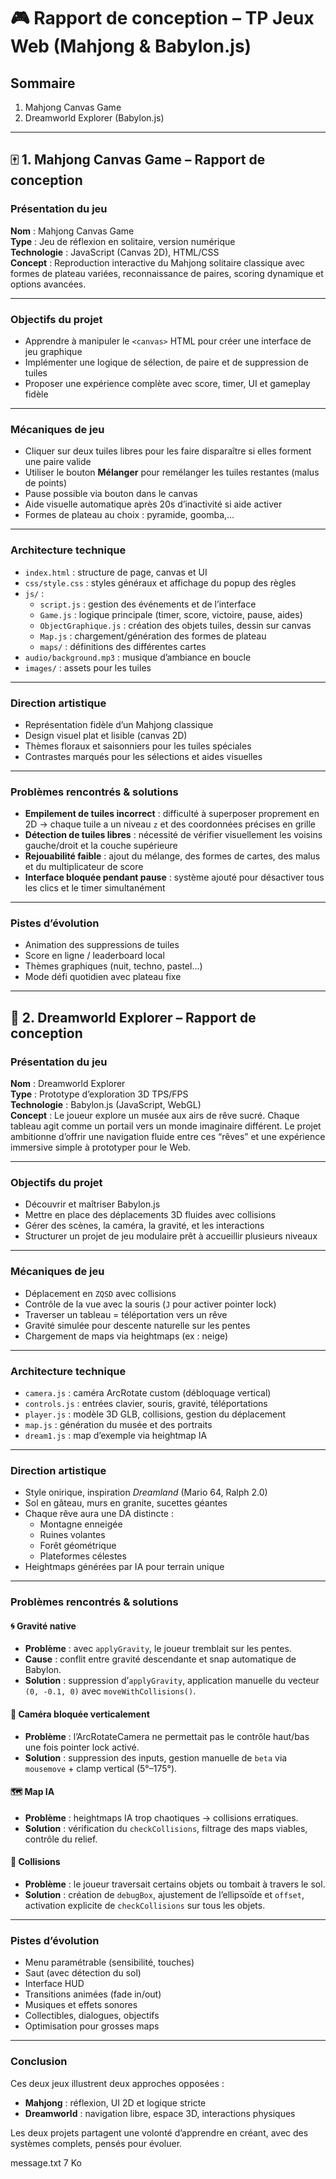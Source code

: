 # 🎮 Rapport de conception – TP Jeux Web (Mahjong & Babylon.js)

## Sommaire

1. Mahjong Canvas Game  
2. Dreamworld Explorer (Babylon.js)

---

## 🀄 1. Mahjong Canvas Game – Rapport de conception

### Présentation du jeu

**Nom** : Mahjong Canvas Game  
**Type** : Jeu de réflexion en solitaire, version numérique  
**Technologie** : JavaScript (Canvas 2D), HTML/CSS  
**Concept** : Reproduction interactive du Mahjong solitaire classique avec formes de plateau variées, reconnaissance de paires, scoring dynamique et options avancées.

---

### Objectifs du projet

- Apprendre à manipuler le `<canvas>` HTML pour créer une interface de jeu graphique
- Implémenter une logique de sélection, de paire et de suppression de tuiles
- Proposer une expérience complète avec score, timer, UI et gameplay fidèle

---

### Mécaniques de jeu

- Cliquer sur deux tuiles libres pour les faire disparaître si elles forment une paire valide
- Utiliser le bouton **Mélanger** pour remélanger les tuiles restantes (malus de points)
- Pause possible via bouton dans le canvas
- Aide visuelle automatique après 20s d’inactivité si aide activer
- Formes de plateau au choix : pyramide, goomba,...

---

### Architecture technique

- `index.html` : structure de page, canvas et UI
- `css/style.css` : styles généraux et affichage du popup des règles
- `js/` :
  - `script.js` : gestion des événements et de l’interface
  - `Game.js` : logique principale (timer, score, victoire, pause, aides)
  - `ObjectGraphique.js` : création des objets tuiles, dessin sur canvas
  - `Map.js` : chargement/génération des formes de plateau
  - `maps/` : définitions des différentes cartes
- `audio/background.mp3` : musique d’ambiance en boucle
- `images/` : assets pour les tuiles

---

### Direction artistique

- Représentation fidèle d’un Mahjong classique
- Design visuel plat et lisible (canvas 2D)
- Thèmes floraux et saisonniers pour les tuiles spéciales
- Contrastes marqués pour les sélections et aides visuelles

---

### Problèmes rencontrés & solutions

- **Empilement de tuiles incorrect** : difficulté à superposer proprement en 2D → chaque tuile a un niveau `z` et des coordonnées précises en grille
- **Détection de tuiles libres** : nécessité de vérifier visuellement les voisins gauche/droit et la couche supérieure
- **Rejouabilité faible** : ajout du mélange, des formes de cartes, des malus et du multiplicateur de score
- **Interface bloquée pendant pause** : système ajouté pour désactiver tous les clics et le timer simultanément

---

### Pistes d’évolution

- Animation des suppressions de tuiles
- Score en ligne / leaderboard local
- Thèmes graphiques (nuit, techno, pastel...)
- Mode défi quotidien avec plateau fixe

---

## 🌌 2. Dreamworld Explorer – Rapport de conception

### Présentation du jeu

**Nom** : Dreamworld Explorer  
**Type** : Prototype d’exploration 3D TPS/FPS  
**Technologie** : Babylon.js (JavaScript, WebGL)  
**Concept** : Le joueur explore un musée aux airs de rêve sucré. Chaque tableau agit comme un portail vers un monde imaginaire différent. Le projet ambitionne d’offrir une navigation fluide entre ces “rêves” et une expérience immersive simple à prototyper pour le Web.

---

### Objectifs du projet

- Découvrir et maîtriser Babylon.js
- Mettre en place des déplacements 3D fluides avec collisions
- Gérer des scènes, la caméra, la gravité, et les interactions
- Structurer un projet de jeu modulaire prêt à accueillir plusieurs niveaux

---

### Mécaniques de jeu

- Déplacement en `ZQSD` avec collisions
- Contrôle de la vue avec la souris (`J` pour activer pointer lock)
- Traverser un tableau = téléportation vers un rêve
- Gravité simulée pour descente naturelle sur les pentes
- Chargement de maps via heightmaps (ex : neige)

---

### Architecture technique

- `camera.js` : caméra ArcRotate custom (débloquage vertical)
- `controls.js` : entrées clavier, souris, gravité, téléportations
- `player.js` : modèle 3D GLB, collisions, gestion du déplacement
- `map.js` : génération du musée et des portraits
- `dream1.js` : map d’exemple via heightmap IA

---

### Direction artistique

- Style onirique, inspiration *Dreamland* (Mario 64, Ralph 2.0)
- Sol en gâteau, murs en granite, sucettes géantes
- Chaque rêve aura une DA distincte :
  - Montagne enneigée
  - Ruines volantes
  - Forêt géométrique
  - Plateformes célestes
- Heightmaps générées par IA pour terrain unique

---

### Problèmes rencontrés & solutions

#### 🌀 Gravité native

- **Problème** : avec `applyGravity`, le joueur tremblait sur les pentes.
- **Cause** : conflit entre gravité descendante et snap automatique de Babylon.
- **Solution** : suppression d’`applyGravity`, application manuelle du vecteur `(0, -0.1, 0)` avec `moveWithCollisions()`.

#### 🎥 Caméra bloquée verticalement

- **Problème** : l’ArcRotateCamera ne permettait pas le contrôle haut/bas une fois pointer lock activé.
- **Solution** : suppression des inputs, gestion manuelle de `beta` via `mousemove` + clamp vertical (5°–175°).

#### 🗺️ Map IA

- **Problème** : heightmaps IA trop chaotiques → collisions erratiques.
- **Solution** : vérification du `checkCollisions`, filtrage des maps viables, contrôle du relief.

#### 🧱 Collisions

- **Problème** : le joueur traversait certains objets ou tombait à travers le sol.
- **Solution** : création de `debugBox`, ajustement de l’ellipsoïde et `offset`, activation explicite de `checkCollisions` sur tous les objets.

---

### Pistes d’évolution

- Menu paramétrable (sensibilité, touches)
- Saut (avec détection du sol)
- Interface HUD
- Transitions animées (fade in/out)
- Musiques et effets sonores
- Collectibles, dialogues, objectifs
- Optimisation pour grosses maps

---

### Conclusion

Ces deux jeux illustrent deux approches opposées :

- **Mahjong** : réflexion, UI 2D et logique stricte
- **Dreamworld** : navigation libre, espace 3D, interactions physiques

Les deux projets partagent une volonté d’apprendre en créant, avec des systèmes complets, pensés pour évoluer.

message.txt
7 Ko
